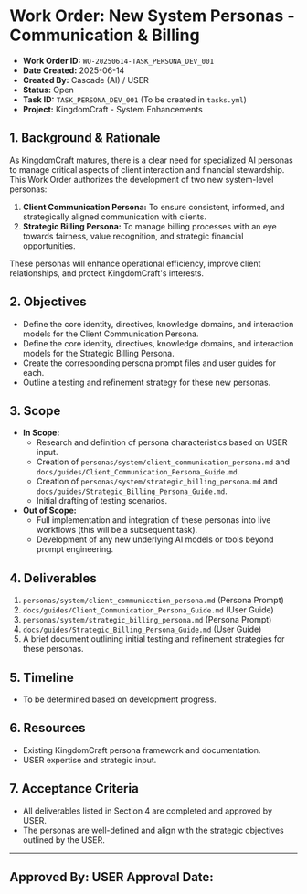 # Work Order: New System Personas - Communication & Billing

*   **Work Order ID:** `WO-20250614-TASK_PERSONA_DEV_001`
*   **Date Created:** 2025-06-14
*   **Created By:** Cascade (AI) / USER
*   **Status:** Open
*   **Task ID:** `TASK_PERSONA_DEV_001` (To be created in `tasks.yml`)
*   **Project:** KingdomCraft - System Enhancements

## 1. Background & Rationale

As KingdomCraft matures, there is a clear need for specialized AI personas to manage critical aspects of client interaction and financial stewardship. This Work Order authorizes the development of two new system-level personas:

1.  **Client Communication Persona:** To ensure consistent, informed, and strategically aligned communication with clients.
2.  **Strategic Billing Persona:** To manage billing processes with an eye towards fairness, value recognition, and strategic financial opportunities.

These personas will enhance operational efficiency, improve client relationships, and protect KingdomCraft's interests.

## 2. Objectives

*   Define the core identity, directives, knowledge domains, and interaction models for the Client Communication Persona.
*   Define the core identity, directives, knowledge domains, and interaction models for the Strategic Billing Persona.
*   Create the corresponding persona prompt files and user guides for each.
*   Outline a testing and refinement strategy for these new personas.

## 3. Scope

*   **In Scope:**
    *   Research and definition of persona characteristics based on USER input.
    *   Creation of `personas/system/client_communication_persona.md` and `docs/guides/Client_Communication_Persona_Guide.md`.
    *   Creation of `personas/system/strategic_billing_persona.md` and `docs/guides/Strategic_Billing_Persona_Guide.md`.
    *   Initial drafting of testing scenarios.
*   **Out of Scope:**
    *   Full implementation and integration of these personas into live workflows (this will be a subsequent task).
    *   Development of any new underlying AI models or tools beyond prompt engineering.

## 4. Deliverables

1.  `personas/system/client_communication_persona.md` (Persona Prompt)
2.  `docs/guides/Client_Communication_Persona_Guide.md` (User Guide)
3.  `personas/system/strategic_billing_persona.md` (Persona Prompt)
4.  `docs/guides/Strategic_Billing_Persona_Guide.md` (User Guide)
5.  A brief document outlining initial testing and refinement strategies for these personas.

## 5. Timeline

*   To be determined based on development progress.

## 6. Resources

*   Existing KingdomCraft persona framework and documentation.
*   USER expertise and strategic input.

## 7. Acceptance Criteria

*   All deliverables listed in Section 4 are completed and approved by USER.
*   The personas are well-defined and align with the strategic objectives outlined by the USER.

---
**Approved By:** USER
**Approval Date:**
---
